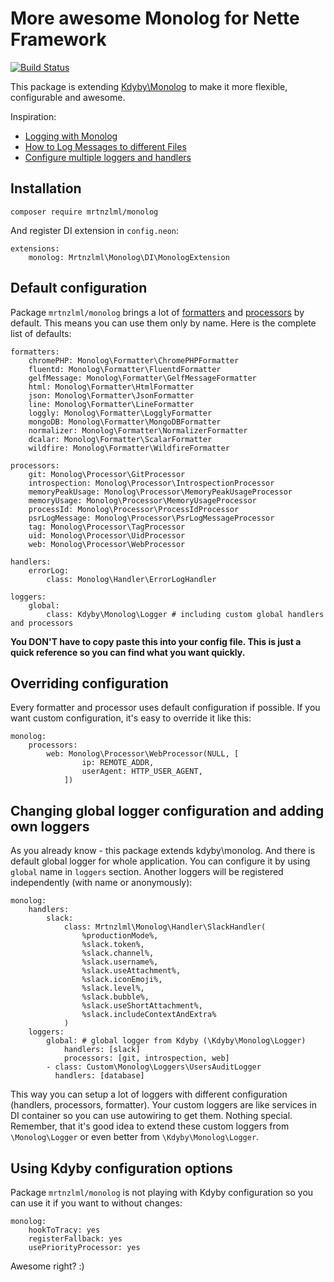 More awesome Monolog for Nette Framework
========================================

[![Build Status](https://travis-ci.org/adeira/monolog.svg?branch=master)](https://travis-ci.org/adeira/monolog)

This package is extending [Kdyby\Monolog](https://github.com/Kdyby/Monolog) to make it more flexible, configurable and awesome.

Inspiration:

- [Logging with Monolog](http://symfony.com/doc/current/logging.html)
- [How to Log Messages to different Files](http://symfony.com/doc/current/logging/channels_handlers.html)
- [Configure multiple loggers and handlers](https://github.com/theorchard/monolog-cascade)

Installation
------------

	composer require mrtnzlml/monolog

And register DI extension in `config.neon`:

	extensions:
		monolog: Mrtnzlml\Monolog\DI\MonologExtension

Default configuration
---------------------
Package `mrtnzlml/monolog` brings a lot of [formatters](https://github.com/Seldaek/monolog/blob/master/doc/02-handlers-formatters-processors.md#formatters) and [processors](https://github.com/Seldaek/monolog/blob/master/doc/02-handlers-formatters-processors.md#processors) by default. This means you can use them only by name. Here is the complete list of defaults:

	formatters:
		chromePHP: Monolog\Formatter\ChromePHPFormatter
		fluentd: Monolog\Formatter\FluentdFormatter
		gelfMessage: Monolog\Formatter\GelfMessageFormatter
		html: Monolog\Formatter\HtmlFormatter
		json: Monolog\Formatter\JsonFormatter
		line: Monolog\Formatter\LineFormatter
		loggly: Monolog\Formatter\LogglyFormatter
		mongoDB: Monolog\Formatter\MongoDBFormatter
		normalizer: Monolog\Formatter\NormalizerFormatter
		dcalar: Monolog\Formatter\ScalarFormatter
		wildfire: Monolog\Formatter\WildfireFormatter

	processors:
		git: Monolog\Processor\GitProcessor
		introspection: Monolog\Processor\IntrospectionProcessor
		memoryPeakUsage: Monolog\Processor\MemoryPeakUsageProcessor
		memoryUsage: Monolog\Processor\MemoryUsageProcessor
		processId: Monolog\Processor\ProcessIdProcessor
		psrLogMessage: Monolog\Processor\PsrLogMessageProcessor
		tag: Monolog\Processor\TagProcessor
		uid: Monolog\Processor\UidProcessor
		web: Monolog\Processor\WebProcessor

	handlers:
		errorLog:
			class: Monolog\Handler\ErrorLogHandler

	loggers:
		global:
			class: Kdyby\Monolog\Logger # including custom global handlers and processors

**You DON'T have to copy paste this into your config file. This is just a quick reference so you can find what you want quickly.**

Overriding configuration
------------------------
Every formatter and processor uses default configuration if possible. If you want custom configuration, it's easy to override it like this:

	monolog:
		processors:
			web: Monolog\Processor\WebProcessor(NULL, [
					ip: REMOTE_ADDR,
					userAgent: HTTP_USER_AGENT,
				])

Changing global logger configuration and adding own loggers
-----------------------------------------------------------
As you already know - this package extends kdyby\monolog. And there is default global logger for whole application. You can configure it by using `global` name in `loggers` section. Another loggers will be registered independently (with name or anonymously):

	monolog:
		handlers:
			slack:
				class: Mrtnzlml\Monolog\Handler\SlackHandler(
					%productionMode%,
					%slack.token%,
					%slack.channel%,
					%slack.username%,
					%slack.useAttachment%,
					%slack.iconEmoji%,
					%slack.level%,
					%slack.bubble%,
					%slack.useShortAttachment%,
					%slack.includeContextAndExtra%
				)
		loggers:
			global: # global logger from Kdyby (\Kdyby\Monolog\Logger)
				handlers: [slack]
				processors: [git, introspection, web]
			- class: Custom\Monolog\Loggers\UsersAuditLogger
			  handlers: [database]

This way you can setup a lot of loggers with different configuration (handlers, processors, formatter). Your custom loggers are like services in DI container so you can use autowiring to get them. Nothing special. Remember, that it's good idea to extend these custom loggers from `\Monolog\Logger` or even better from `\Kdyby\Monolog\Logger`.

Using Kdyby configuration options
---------------------------------
Package `mrtnzlml/monolog` is not playing with Kdyby configuration so you can use it if you want to without changes:

	monolog:
		hookToTracy: yes
		registerFallback: yes
		usePriorityProcessor: yes

Awesome right? :)
